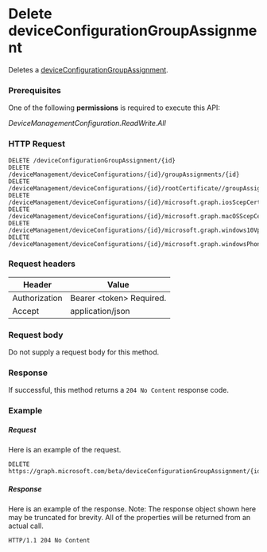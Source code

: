 ﻿# Delete deviceConfigurationGroupAssignment
Deletes a [deviceConfigurationGroupAssignment](../resources/intune_deviceconfig_deviceconfigurationgroupassignment.md).
### Prerequisites
One of the following **permissions** is required to execute this API:

*DeviceManagementConfiguration.ReadWrite.All*
### HTTP Request
<!-- {
  "blockType": "ignored"
}
-->
```http
DELETE /deviceConfigurationGroupAssignment/{id}
DELETE /deviceManagement/deviceConfigurations/{id}/groupAssignments/{id}
DELETE /deviceManagement/deviceConfigurations/{id}/rootCertificate//groupAssignments/{id}
DELETE /deviceManagement/deviceConfigurations/{id}/microsoft.graph.iosScepCertificateProfile/rootCertificate//groupAssignments/{id}
DELETE /deviceManagement/deviceConfigurations/{id}/microsoft.graph.macOSScepCertificateProfile/rootCertificate//groupAssignments/{id}
DELETE /deviceManagement/deviceConfigurations/{id}/microsoft.graph.windows10VpnConfiguration/identityCertificate//groupAssignments/{id}
DELETE /deviceManagement/deviceConfigurations/{id}/microsoft.graph.windowsPhone81VpnConfiguration/identityCertificate//groupAssignments/{id}
```

### Request headers
|Header|Value|
|---|---|
|Authorization|Bearer &lt;token&gt; Required.|
|Accept|application/json|

### Request body
Do not supply a request body for this method.

### Response
If successful, this method returns a `204 No Content` response code.

### Example
##### Request
Here is an example of the request.
```http
DELETE https://graph.microsoft.com/beta/deviceConfigurationGroupAssignment/{id}
```

##### Response
Here is an example of the response. Note: The response object shown here may be truncated for brevity. All of the properties will be returned from an actual call.
```http
HTTP/1.1 204 No Content
```



